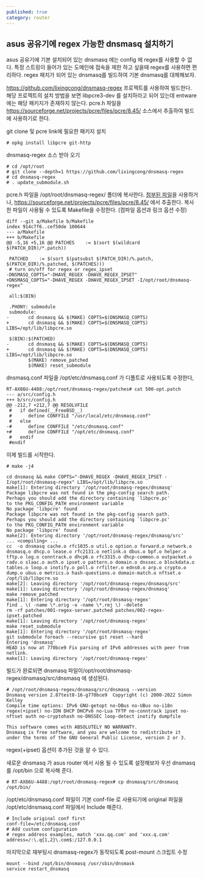 ```yaml
---
published: true
category: router
---
```

## asus 공유기에 regex 가능한 dnsmasq 설치하기

asus 공유기에 기본 설치되어 있는 dnsmasq 에는 config 에 regex를 사용할 수 없다.
특정 스트링이 들어가 있는 도메인에 접속을 제한 하고 싶을때 regex를 사용하면 편리하다.
regex 패치가 되어 있는 dnsmasq를 빌드하여 기본 dnsmasq를 대체해보자.

https://github.com/lixingcong/dnsmasq-regex 프로젝트를 사용하여 빌드한다.
해당 프로젝트의 설치 방법을 보면 libpcre3-dev 를 설치하라고 되어 있는데 entware에는 해당 패키지가 존재하지 않는다. pcre.h 파일을 https://sourceforge.net/projects/pcre/files/pcre/8.45/ 소스에서 추출하여 빌드에 사용하기로 한다.

git clone 및 pcre link에 필요한 패키지 설치

    # opkg install libpcre git-http
    
dnsmasq-regex 소스 받아 오기

    # cd /opt/root
    # git clone --depth=1 https://github.com/lixingcong/dnsmasq-regex
    # cd dnsmasq-regex
    # . update_submodule.sh
    
pcre.h 파일을 /opt/root/dnsmasq-regex/ 폴더에 복사한다. [첨부된 파일](https://github.com/eternity74/eternity74.github.io/files/9331265/pcre.h.txt)을 사용하거나, https://sourceforge.net/projects/pcre/files/pcre/8.45/ 에서 추출한다.
복사한 파일이 사용될 수 있도록 Makefile을 수정한다. (컴파일 옵션과 링크 옵션 수정)
    
    diff --git a/Makefile b/Makefile
    index 914c7f6..cef50de 100644
    --- a/Makefile
    +++ b/Makefile
    @@ -5,16 +5,16 @@ PATCHES    := $(sort $(wildcard $(PATCH_DIR)/*.patch))
    
     PATCHED    := $(sort $(patsubst $(PATCH_DIR)/%.patch, $(PATCH_DIR)/%.patched, $(PATCHES)))
     # turn on/off for regex or regex_ipset
    -DNSMASQ_COPTS="-DHAVE_REGEX -DHAVE_REGEX_IPSET"
    +DNSMASQ_COPTS="-DHAVE_REGEX -DHAVE_REGEX_IPSET -I/opt/root/dnsmasq-regex"

     all:$(BIN)

     .PHONY: submodule
     submodule:
    -       cd dnsmasq && $(MAKE) COPTS=$(DNSMASQ_COPTS)
    +       cd dnsmasq && $(MAKE) COPTS=$(DNSMASQ_COPTS) LIBS=/opt/lib/libpcre.so

     $(BIN):$(PATCHED)
    -       cd dnsmasq && $(MAKE) COPTS=$(DNSMASQ_COPTS)
    +       cd dnsmasq && $(MAKE) COPTS=$(DNSMASQ_COPTS) LIBS=/opt/lib/libpcre.so
            $(MAKE) remove_patched
            $(MAKE) reset_submodule

dnsmasq.conf 파일을 /opt/etc/dnsmasq.conf 가 디폴트로 사용되도록 수정한다,

    RT-AX86U-4488:/opt/root/dnsmasq-regex/patches# cat 500-opt.patch
    --- a/src/config.h
    +++ b/src/config.h
    @@ -212,7 +212,7 @@ RESOLVFILE
     #   if defined(__FreeBSD__)
     #      define CONFFILE "/usr/local/etc/dnsmasq.conf"
     #   else
    -#      define CONFFILE "/etc/dnsmasq.conf"
    +#      define CONFFILE "/opt/etc/dnsmasq.conf"
     #   endif
     #endif

이제 빌드를 시작한다.

    # make -j4
    
    cd dnsmasq && make COPTS="-DHAVE_REGEX -DHAVE_REGEX_IPSET -I/opt/root/dnsmasq-regex" LIBS=/opt/lib/libpcre.so
    make[1]: Entering directory '/opt/root/dnsmasq-regex/dnsmasq'
    Package libpcre was not found in the pkg-config search path.
    Perhaps you should add the directory containing `libpcre.pc'
    to the PKG_CONFIG_PATH environment variable
    No package 'libpcre' found
    Package libpcre was not found in the pkg-config search path.
    Perhaps you should add the directory containing `libpcre.pc'
    to the PKG_CONFIG_PATH environment variable
    No package 'libpcre' found
    make[2]: Entering directory '/opt/root/dnsmasq-regex/dnsmasq/src'
    ... <compiling> ...
    cc  -o dnsmasq cache.o rfc1035.o util.o option.o forward.o network.o dnsmasq.o dhcp.o lease.o rfc2131.o netlink.o dbus.o bpf.o helper.o tftp.o log.o conntrack.o dhcp6.o rfc3315.o dhcp-common.o outpacket.o radv.o slaac.o auth.o ipset.o pattern.o domain.o dnssec.o blockdata.o tables.o loop.o inotify.o poll.o rrfilter.o edns0.o arp.o crypto.o dump.o ubus.o metrics.o hash-questions.o domain-match.o nftset.o  /opt/lib/libpcre.so
    make[2]: Leaving directory '/opt/root/dnsmasq-regex/dnsmasq/src'
    make[1]: Leaving directory '/opt/root/dnsmasq-regex/dnsmasq'
    make remove_patched
    make[1]: Entering directory '/opt/root/dnsmasq-regex'
    find . \( -name \*.orig -o -name \*.rej \) -delete
    rm -rf patches/001-regex-server.patched patches/002-regex-ipset.patched
    make[1]: Leaving directory '/opt/root/dnsmasq-regex'
    make reset_submodule
    make[1]: Entering directory '/opt/root/dnsmasq-regex'
    git submodule foreach --recursive git reset --hard
    Entering 'dnsmasq'
    HEAD is now at 770bce9 Fix parsing of IPv6 addresses with peer from netlink.
    make[1]: Leaving directory '/opt/root/dnsmasq-regex'
    
빌드가 완료되면 dnsmasq 파일이/opt/root/dnsmasq-regex/dnsmasq/src/dnsmasq 에 생성된다.

    # /opt/root/dnsmasq-regex/dnsmasq/src/dnsmasq --version
    Dnsmasq version 2.87test8-16-g770bce9  Copyright (c) 2000-2022 Simon Kelley
    Compile time options: IPv6 GNU-getopt no-DBus no-UBus no-i18n regex(+ipset) no-IDN DHCP DHCPv6 no-Lua TFTP no-conntrack ipset no-nftset auth no-cryptohash no-DNSSEC loop-detect inotify dumpfile

    This software comes with ABSOLUTELY NO WARRANTY.
    Dnsmasq is free software, and you are welcome to redistribute it
    under the terms of the GNU General Public License, version 2 or 3.

regex(+ipset) 옵션이 추가된 것을 알 수 있다.

새로운 dnsmasq 가 asus router 에서 사용 될 수 있도록 설정해보자
우선 dnsmasq 를 /opt/bin 으로 복사해 준다.

    # RT-AX86U-4488:/opt/root/dnsmasq-regex# cp dnsmasq/src/dnsmasq /opt/bin/

/opt/etc/dnsmasq.conf 파일이 기본 conf-file 로 사용되기에 original 파일을 /opt/etc/dnsmasq.conf 파일에서 Include 해준다.

    # Include original conf first
    conf-file=/etc/dnsmasq.conf
    # Add custom configuration
    # regex address examples, match 'xxx.qq.com' and 'xxx.q.com'
	address=/:\.q{1,2}\.com$:/127.0.0.1
    
마지막으로 재부팅시 dnsmasq-regex가 동작되도록 post-mount 스크립트 수정

    mount --bind /opt/bin/dnsmasq /usr/sbin/dnsmask
    service restart_dnsmasq
